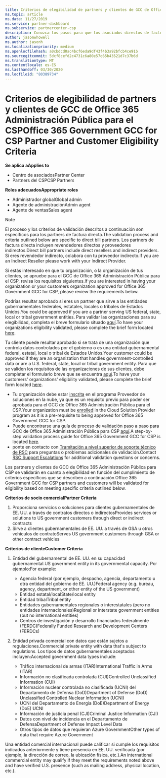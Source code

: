 ```yaml
---
title: Criterios de elegibilidad de partners y clientes de GCC de Office 365 Administración Pública | Centro de partners
ms.topic: article
ms.date: 11/27/2019
ms.service: partner-dashboard
ms.subservice: partnercenter-csp
description: Conozca los pasos para que los asociados directos de facturación (revendedores directos, proveedores indirectos) validen a los asociados y clientes de Office 365 Government GCC for CSP.
author: jasonwhowell
ms.author: jasonh
ms.localizationpriority: medium
ms.openlocfilehash: a0cbdcd0ac4bcf6eda9df43f4b3a92bfcb4ce91b
ms.sourcegitcommit: 5dcf8cefd2c4731c6a80e57c65b43521d7c37b6d
ms.translationtype: MT
ms.contentlocale: es-ES
ms.lasthandoff: 03/30/2020
ms.locfileid: "80389734"
---
```

# <a name="office-365-government-gcc-for-csp-partner-and-customer-eligibility-criteria"></a><span data-ttu-id="2dd43-103">Criterios de elegibilidad de partners y clientes de GCC de Office 365 Administración Pública para el CSP</span><span class="sxs-lookup"><span data-stu-id="2dd43-103">Office 365 Government GCC for CSP Partner and Customer Eligibility Criteria</span></span>

<span data-ttu-id="2dd43-104">**Se aplica a**</span><span class="sxs-lookup"><span data-stu-id="2dd43-104">**Applies to**</span></span>

-  <span data-ttu-id="2dd43-105">Centro de asociados</span><span class="sxs-lookup"><span data-stu-id="2dd43-105">Partner Center</span></span>
-  <span data-ttu-id="2dd43-106">Partners del CSP</span><span class="sxs-lookup"><span data-stu-id="2dd43-106">CSP Partners</span></span>

<span data-ttu-id="2dd43-107">**Roles adecuados**</span><span class="sxs-lookup"><span data-stu-id="2dd43-107">**Appropriate roles**</span></span>

- <span data-ttu-id="2dd43-108">Administrador global</span><span class="sxs-lookup"><span data-stu-id="2dd43-108">Global admin</span></span>
- <span data-ttu-id="2dd43-109">Agente de administración</span><span class="sxs-lookup"><span data-stu-id="2dd43-109">Admin agent</span></span>
- <span data-ttu-id="2dd43-110">Agente de ventas</span><span class="sxs-lookup"><span data-stu-id="2dd43-110">Sales agent</span></span>

>[!NOTE]
><span data-ttu-id="2dd43-111">El proceso y los criterios de validación descritos a continuación son específicos para los partners de factura directa.</span><span class="sxs-lookup"><span data-stu-id="2dd43-111">The validation process and criteria outlined below are specific to direct bill partners.</span></span> <span data-ttu-id="2dd43-112">Los partners de factura directa incluyen revendedores directos y proveedores indirectos.</span><span class="sxs-lookup"><span data-stu-id="2dd43-112">Direct bill partners include direct resellers and indirect providers.</span></span>  <span data-ttu-id="2dd43-113">Si eres revendedor indirecto, colabora con tu proveedor indirecto.</span><span class="sxs-lookup"><span data-stu-id="2dd43-113">If you are an Indirect Reseller please work with your Indirect Provider.</span></span>

<span data-ttu-id="2dd43-114">Si estás interesado en que tu organización, o la organización de tus clientes, se apruebe para el GCC de Office 365 Administración Pública para el CSP, revisa los requisitos siguientes.</span><span class="sxs-lookup"><span data-stu-id="2dd43-114">If you are interested in having your organization or your customers organization approved for Office 365 Government GCC for CSP, please review the requirements below.</span></span>

<span data-ttu-id="2dd43-115">Podrías resultar aprobado si eres un partner que sirve a las entidades gubernamentales federales, estatales, locales o tribales de Estados Unidos.</span><span class="sxs-lookup"><span data-stu-id="2dd43-115">You could be approved if you are a partner serving US federal, state, local or tribal government entities.</span></span> <span data-ttu-id="2dd43-116">Para validar las organizaciones para su elegibilidad, completa el breve formulario situado [aquí](https://products.office.com/government/eligibility-validation?ReqType=CSPPartner).</span><span class="sxs-lookup"><span data-stu-id="2dd43-116">To have your organizations eligibility validated, please complete the brief form located [here](https://products.office.com/government/eligibility-validation?ReqType=CSPPartner).</span></span>

<span data-ttu-id="2dd43-117">Tu cliente puede resultar aprobado si se trata de una organización que controla datos controlados por el gobierno o es una entidad gubernamental federal, estatal, local o tribal de Estados Unidos.</span><span class="sxs-lookup"><span data-stu-id="2dd43-117">Your customer could be approved if they are an organization that handles government-controlled data or are a U.S. federal, state, local or tribal government entity.</span></span> <span data-ttu-id="2dd43-118">Para que se validen los requisitos de las organizaciones de sus clientes, debe completar el formulario breve que se encuentra [aquí](https://products.office.com/government/eligibility-validation?ReqType=CSPCustomer).</span><span class="sxs-lookup"><span data-stu-id="2dd43-118">To have your customers' organizations' eligibility validated, please complete the brief form located [here](https://products.office.com/government/eligibility-validation?ReqType=CSPCustomer).</span></span> 

-   <span data-ttu-id="2dd43-119">Tu organización debe estar [inscrita](https://partnercenter.microsoft.com/partner/cloud-solution-provider) en el programa Proveedor de soluciones en la nube, ya que es un requisito previo para poder ser aprobada para el GCC de Office 365 Administración Pública para el CSP.</span><span class="sxs-lookup"><span data-stu-id="2dd43-119">Your organization must be [enrolled](https://partnercenter.microsoft.com/partner/cloud-solution-provider) in the Cloud Solution Provider program as it is a pre-requisite to being approved for Office 365 Government GCC for CSP.</span></span>
-   <span data-ttu-id="2dd43-120">Puede encontrarse una guía de proceso de validación paso a paso para GCC de Office 365 Administración Pública para CSP [aquí](https://go.microsoft.com/fwlink/?linkid=2007323).</span><span class="sxs-lookup"><span data-stu-id="2dd43-120">A step-by-step validation process guide for Office 365 Government GCC for CSP is located [here](https://go.microsoft.com/fwlink/?linkid=2007323).</span></span>
-   <span data-ttu-id="2dd43-121">ponte en contacto con [Tramitación a nivel superior de soporte técnico de RSC](mailto:usgcce@microsoft.com) para preguntas o problemas adicionales de validación.</span><span class="sxs-lookup"><span data-stu-id="2dd43-121">Contact [RSC Support Escalations](mailto:usgcce@microsoft.com) for additional validation questions or concerns.</span></span>

<span data-ttu-id="2dd43-122">Los partners y clientes de GCC de Office 365 Administración Pública para CSP se validarán en cuanto a elegibilidad en función del cumplimiento de criterios específicos que se describen a continuación.</span><span class="sxs-lookup"><span data-stu-id="2dd43-122">Office 365 Government GCC for CSP partners and customers will be validated for eligibility based on meeting specific criteria outlined below.</span></span>

<span data-ttu-id="2dd43-123">**Criterios de socio comercial**</span><span class="sxs-lookup"><span data-stu-id="2dd43-123">**Partner Criteria**</span></span>
1.  <span data-ttu-id="2dd43-124">Proporciona servicios o soluciones para clientes gubernamentales de EE. UU. a través de contratos directos o indirectos</span><span class="sxs-lookup"><span data-stu-id="2dd43-124">Provides services or solutions to US government customers through direct or indirect contracts</span></span>
2.  <span data-ttu-id="2dd43-125">Sirve a clientes gubernamentales de EE. UU. a través de GSA u otros vehículos de contrato</span><span class="sxs-lookup"><span data-stu-id="2dd43-125">Serves US government customers through GSA or other contract vehicles</span></span>

<span data-ttu-id="2dd43-126">**Criterios de cliente**</span><span class="sxs-lookup"><span data-stu-id="2dd43-126">**Customer Criteria**</span></span>
1.  <span data-ttu-id="2dd43-127">Entidad del gubernamental de EE. UU. en su capacidad gubernamental.</span><span class="sxs-lookup"><span data-stu-id="2dd43-127">US government entity in its governmental capacity.</span></span> <span data-ttu-id="2dd43-128">Por ejemplo:</span><span class="sxs-lookup"><span data-stu-id="2dd43-128">For example:</span></span>
 
    -  <span data-ttu-id="2dd43-129">Agencia federal (por ejemplo, despacho, agencia, departamento u otra entidad del gobierno de EE. UU.)</span><span class="sxs-lookup"><span data-stu-id="2dd43-129">Federal agency (e.g. bureau, agency, department, or other entity of the US government)</span></span>
    -   <span data-ttu-id="2dd43-130">Entidad estatal/local</span><span class="sxs-lookup"><span data-stu-id="2dd43-130">State/local entity</span></span> 
    -   <span data-ttu-id="2dd43-131">Entidad tribal</span><span class="sxs-lookup"><span data-stu-id="2dd43-131">Tribal entity</span></span>
    -   <span data-ttu-id="2dd43-132">Entidades gubernamentales regionales o interestatales (pero no entidades internacionales)</span><span class="sxs-lookup"><span data-stu-id="2dd43-132">Regional or interstate government entities (but no international entities)</span></span>
    -   <span data-ttu-id="2dd43-133">Centros de investigación y desarrollo financiados federalmente (FERDC)</span><span class="sxs-lookup"><span data-stu-id="2dd43-133">Federally Funded Research and Development Centers (FERDCs)</span></span>

2.  <span data-ttu-id="2dd43-134">Entidad privada comercial con datos que están sujetos a regulaciones.</span><span class="sxs-lookup"><span data-stu-id="2dd43-134">Commercial private entity with data that's subject to regulations.</span></span> <span data-ttu-id="2dd43-135">Los tipos de datos gubernamentales aceptados incluyen:</span><span class="sxs-lookup"><span data-stu-id="2dd43-135">Accepted government data types include:</span></span> 
    -   <span data-ttu-id="2dd43-136">Tráfico internacional de armas (ITAR)</span><span class="sxs-lookup"><span data-stu-id="2dd43-136">International Traffic in Arms (ITAR)</span></span>
    -   <span data-ttu-id="2dd43-137">Información no clasificada controlada (CUI)</span><span class="sxs-lookup"><span data-stu-id="2dd43-137">Controlled Unclassified Information (CUI)</span></span>
    -   <span data-ttu-id="2dd43-138">Información nuclear controlada no clasificada (UCNI) del Departamento de Defensa (DoD)</span><span class="sxs-lookup"><span data-stu-id="2dd43-138">Department of Defense (DoD) Unclassified Controlled Nuclear Information (UCNI)</span></span>
    -   <span data-ttu-id="2dd43-139">UCNI del Departamento de Energía (DoE)</span><span class="sxs-lookup"><span data-stu-id="2dd43-139">Department of Energy (DoE) UCNI</span></span>
    -   <span data-ttu-id="2dd43-140">Información de justicia penal (CJI)</span><span class="sxs-lookup"><span data-stu-id="2dd43-140">Criminal Justice Information (CJI)</span></span>
    -   <span data-ttu-id="2dd43-141">Datos con nivel de incidencia en el Departamento de Defensa</span><span class="sxs-lookup"><span data-stu-id="2dd43-141">Department of Defense Impact Level Data</span></span>
    -   <span data-ttu-id="2dd43-142">Otros tipos de datos que requieran Azure Government</span><span class="sxs-lookup"><span data-stu-id="2dd43-142">Other types of data that require Azure Government</span></span>

<span data-ttu-id="2dd43-143">Una entidad comercial internacional puede calificar si cumple los requisitos indicados anteriormente y tiene presencia en EE. UU. verificada (por ejemplo, la dirección de correo, la ubicación física, etc.).</span><span class="sxs-lookup"><span data-stu-id="2dd43-143">An international commercial entity may qualify if they meet the requirements noted above and have verified U.S. presence (such as mailing address, physical location, etc.).</span></span>

